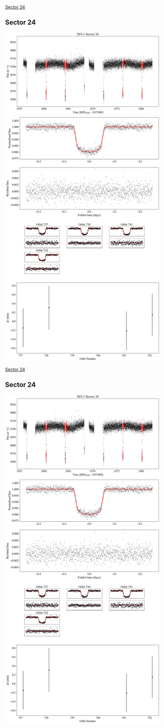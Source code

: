 [Sector 24](#sector24)

<a name = "sector24"></a>
## Sector 24
![alt text](/tt/XO-1_Sector_24/XO-1_Sector_24_a_TimeSeries.png)
![alt text](/tt/XO-1_Sector_24/XO-1_Sector_24_b_FoldedLightCurve.png)
![alt text](/tt/XO-1_Sector_24/XO-1_Sector_24_b_IndividualTransitsWithFit.png)
![alt text](/tt/XO-1_Sector_24/XO-1_Sector_24_c_TimingResiduals.png)

[Sector 24](#sector24)

<a name = "sector24"></a>
## Sector 24
![alt text](/tt/XO-1_Sector_24/XO-1_Sector_24_a_TimeSeries.png)
![alt text](/tt/XO-1_Sector_24/XO-1_Sector_24_b_FoldedLightCurve.png)
![alt text](/tt/XO-1_Sector_24/XO-1_Sector_24_b_IndividualTransitsWithFit.png)
![alt text](/tt/XO-1_Sector_24/XO-1_Sector_24_c_TimingResiduals.png)

